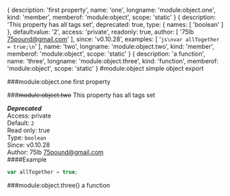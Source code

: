 { description: 'first property',
  name: 'one',
  longname: 'module:object.one',
  kind: 'member',
  memberof: 'module:object',
  scope: 'static' }
{ description: 'This property has all tags set',
  deprecated: true,
  type: { names: [ 'boolean' ] },
  defaultvalue: '2',
  access: 'private',
  readonly: true,
  author: [ '75lb <75pound@gmail.com>' ],
  since: 'v0.10.28',
  examples: [ '```js\nvar allTogether = true;\n```' ],
  name: 'two',
  longname: 'module:object.two',
  kind: 'member',
  memberof: 'module:object',
  scope: 'static' }
{ description: 'a function',
  name: 'three',
  longname: 'module:object.three',
  kind: 'function',
  memberof: 'module:object',
  scope: 'static' }
#module:object
simple object export

  
###module:object.one
first property

  
###~~module:object.two~~
This property has all tags set

***Deprecated***  
Access: private  
Default: `2`  
Read only: true  
Type: `boolean`  
Since: v0.10.28  
Author: 75lb <75pound@gmail.com>  
####Example
```js
var allTogether = true;
```


###module:object.three()
a function

